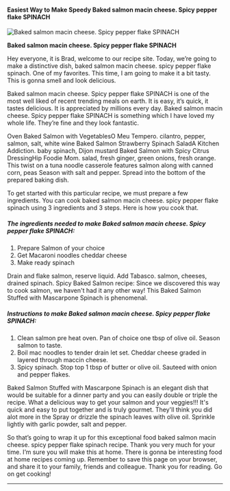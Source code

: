             

#### Easiest Way to Make Speedy Baked salmon macin cheese. Spicy pepper flake SPINACH

![Baked salmon macin cheese. Spicy pepper flake SPINACH](https://img-global.cpcdn.com/recipes/2563384b3630c69a/751x532cq70/baked-salmon-macin-cheese-spicy-pepper-flake-spinach-recipe-main-photo.jpg)

**Baked salmon macin cheese. Spicy pepper flake SPINACH**

Hey everyone, it is Brad, welcome to our recipe site. Today, we’re going to make a distinctive dish, baked salmon macin cheese. spicy pepper flake spinach. One of my favorites. This time, I am going to make it a bit tasty. This is gonna smell and look delicious.

Baked salmon macin cheese. Spicy pepper flake SPINACH is one of the most well liked of recent trending meals on earth. It is easy, it’s quick, it tastes delicious. It is appreciated by millions every day. Baked salmon macin cheese. Spicy pepper flake SPINACH is something which I have loved my whole life. They’re fine and they look fantastic.

Oven Baked Salmon with VegetablesO Meu Tempero. cilantro, pepper, salmon, salt, white wine Baked Salmon Strawberry Spinach SaladA Kitchen Addiction. baby spinach, Dijon mustard Baked Salmon with Spicy Citrus DressingHip Foodie Mom. salad, fresh ginger, green onions, fresh orange. This twist on a tuna noodle casserole features salmon along with canned corn, peas Season with salt and pepper. Spread into the bottom of the prepared baking dish.

To get started with this particular recipe, we must prepare a few ingredients. You can cook baked salmon macin cheese. spicy pepper flake spinach using 3 ingredients and 3 steps. Here is how you cook that.

##### The ingredients needed to make Baked salmon macin cheese. Spicy pepper flake SPINACH:

1.  Prepare Salmon of your choice
2.  Get Macaroni noodles cheddar cheese
3.  Make ready spinach

Drain and flake salmon, reserve liquid. Add Tabasco. salmon, cheeses, drained spinach. Spicy Baked Salmon recipe: Since we discovered this way to cook salmon, we haven't had it any other way! This Baked Salmon Stuffed with Mascarpone Spinach is phenomenal.

##### Instructions to make Baked salmon macin cheese. Spicy pepper flake SPINACH:

1.  Clean salmon pre heat oven. Pan of choice one tbsp of olive oil. Season salmon to taste.
2.  Boil mac noodles to tender drain let set. Cheddar cheese graded in layered through maccin cheese.
3.  Spicy spinach. Stop top 1 tbsp of butter or olive oil. Sauteed with onion and pepper flakes.

Baked Salmon Stuffed with Mascarpone Spinach is an elegant dish that would be suitable for a dinner party and you can easily double or triple the recipe. What a delicious way to get your salmon and your veggies!!! It's quick and easy to put together and is truly gourmet. They'll think you did alot more in the Spray or drizzle the spinach leaves with olive oil. Sprinkle lightly with garlic powder, salt and pepper.

So that’s going to wrap it up for this exceptional food baked salmon macin cheese. spicy pepper flake spinach recipe. Thank you very much for your time. I’m sure you will make this at home. There is gonna be interesting food at home recipes coming up. Remember to save this page on your browser, and share it to your family, friends and colleague. Thank you for reading. Go on get cooking!

* * *